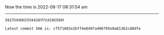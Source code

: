 Now the time is 2022-08-17 08:31:54 am

---

<small>58270418931314428117242855991</small>

```txt
Latest commit SHA is: cf571602e2bff4e040fa406795e0a81362cd8dfe
```
